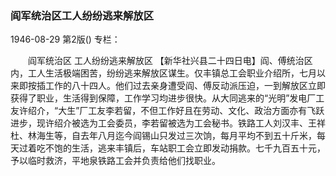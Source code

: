 ### 阎军统治区工人纷纷逃来解放区

1946-08-29
第2版()
专栏：

　　阎军统治区
    工人纷纷逃来解放区
    【新华社兴县二十四日电】阎、傅统治区内，工人生活极端困苦，纷纷逃来解放区谋生。仅丰镇总工会职业介绍所，七月以来即按插工作的八十四人。他们过去亲身遭受阎、傅反动派压迫，一到解放区立即获得了职业，生活得到保障，工作学习均进步很快。从大同逃来的“光明”发电厂工友许绍介，“大生”厂工友李若留，不但工作好且在劳动、文化、政治方面亦有飞跃进步，现许绍介被选为工会委员，李若留被选为工会秘书。铁路工人刘汉丰、王祥杜、林海生等，自去年八月迄今阎锡山只发过三次饷，每月平均不到五十斤米，每天过着吃不饱的生活，逃来丰镇后，车站职工会立即发动捐款。七千九百五十元，予以临时救济，平地泉铁路工会并负责给他们找职业。
